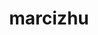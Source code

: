 ---
title: marcizhu
github: https://github.com/marcizhu
mode: dark
transition: 3s
archetype:
  - Little Bit of Everything
---